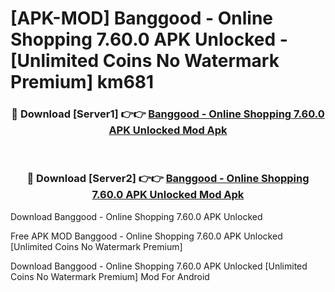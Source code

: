 # [APK-MOD] Banggood - Online Shopping 7.60.0 APK Unlocked - [Unlimited Coins No Watermark Premium] km681



<div align="center">
<h3>🔴 Download [Server1] 👉👉 <a href="https://momento.my/?title=Banggood_-_Online_Shopping_7.60.0_APK_Unlocked">Banggood - Online Shopping 7.60.0 APK Unlocked Mod Apk</a></h3><br>

<h3>🔴 Download [Server2] 👉👉 <a href="https://momento.my/?title=Banggood_-_Online_Shopping_7.60.0_APK_Unlocked">Banggood - Online Shopping 7.60.0 APK Unlocked Mod Apk</a></h3>
</div>



Download Banggood - Online Shopping 7.60.0 APK Unlocked 

Free APK MOD Banggood - Online Shopping 7.60.0 APK Unlocked [Unlimited Coins No Watermark Premium]

Download Banggood - Online Shopping 7.60.0 APK Unlocked [Unlimited Coins No Watermark Premium] Mod For Android
